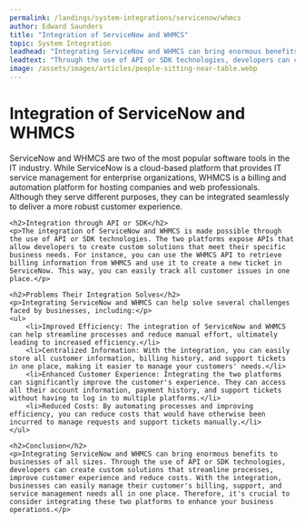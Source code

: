 ```yaml
---
permalink: /landings/system-integrations/servicenow/whmcs
author: Edward Saunders
title: "Integration of ServiceNow and WHMCS"
topic: System Integration
leadhead: "Integrating ServiceNow and WHMCS can bring enormous benefits to businesses of all sizes"
leadtext: "Through the use of API or SDK technologies, developers can create custom solutions that streamline processes, improve customer experience and reduce costs. With the integration, businesses can easily manage their customer's billing, support, and service management needs all in one place. Therefore, it's crucial to consider integrating these two platforms to enhance your business operations."
image: /assets/images/articles/people-sitting-near-table.webp
---
```

<div class="arttext">	<h1>Integration of ServiceNow and WHMCS</h1>
	<p>ServiceNow and WHMCS are two of the most popular software tools in the IT industry. While ServiceNow is a cloud-based platform that provides IT service management for enterprise organizations, WHMCS is a billing and automation platform for hosting companies and web professionals. Although they serve different purposes, they can be integrated seamlessly to deliver a more robust customer experience.</p>

	<h2>Integration through API or SDK</h2>
	<p>The integration of ServiceNow and WHMCS is made possible through the use of API or SDK technologies. The two platforms expose APIs that allow developers to create custom solutions that meet their specific business needs. For instance, you can use the WHMCS API to retrieve billing information from WHMCS and use it to create a new ticket in ServiceNow. This way, you can easily track all customer issues in one place.</p>

	<h2>Problems Their Integration Solves</h2>
	<p>Integrating ServiceNow and WHMCS can help solve several challenges faced by businesses, including:</p>
	<ul>
		<li>Improved Efficiency: The integration of ServiceNow and WHMCS can help streamline processes and reduce manual effort, ultimately leading to increased efficiency.</li>
		<li>Centralized Information: With the integration, you can easily store all customer information, billing history, and support tickets in one place, making it easier to manage your customers' needs.</li>
		<li>Enhanced Customer Experience: Integrating the two platforms can significantly improve the customer's experience. They can access all their account information, payment history, and support tickets without having to log in to multiple platforms.</li>
		<li>Reduced Costs: By automating processes and improving efficiency, you can reduce costs that would have otherwise been incurred to manage requests and support tickets manually.</li>
	</ul>

	<h2>Conclusion</h2>
	<p>Integrating ServiceNow and WHMCS can bring enormous benefits to businesses of all sizes. Through the use of API or SDK technologies, developers can create custom solutions that streamline processes, improve customer experience and reduce costs. With the integration, businesses can easily manage their customer's billing, support, and service management needs all in one place. Therefore, it's crucial to consider integrating these two platforms to enhance your business operations.</p>
</div>